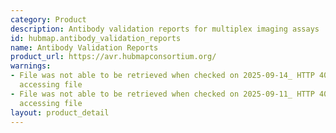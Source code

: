 ```yaml
---
category: Product
description: Antibody validation reports for multiplex imaging assays
id: hubmap.antibody_validation_reports
name: Antibody Validation Reports
product_url: https://avr.hubmapconsortium.org/
warnings:
- File was not able to be retrieved when checked on 2025-09-14_ HTTP 401 error when
  accessing file
- File was not able to be retrieved when checked on 2025-09-11_ HTTP 401 error when
  accessing file
layout: product_detail
---
```

